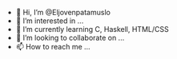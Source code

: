 - 👋 Hi, I’m @Eljovenpatamuslo
- 👀 I’m interested in ...
- 🌱 I’m currently learning C, Haskell, HTML/CSS
- 💞️ I’m looking to collaborate on ...
- 📫 How to reach me ...

<!---
Eljovenpatamuslo/Eljovenpatamuslo is a ✨ special ✨ repository because its `README.md` (this file) appears on your GitHub profile.
You can click the Preview link to take a look at your changes.
--->
